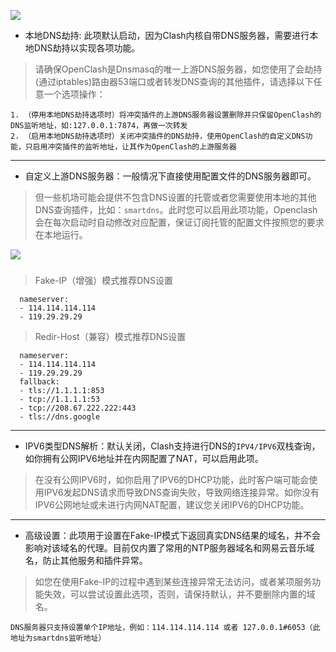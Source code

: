 ![](https://github.com/vernesong/OpenClash/raw/master/img/set2.png)
* 本地DNS劫持: 此项默认启动，因为Clash内核自带DNS服务器，需要进行本地DNS劫持以实现各项功能。

> 请确保OpenClash是Dnsmasq的唯一上游DNS服务器，如您使用了会劫持(通过iptables)路由器53端口或者转发DNS查询的其他插件，请选择以下任意一个选项操作：
```
1. （停用本地DNS劫持选项时）将冲突插件的上游DNS服务器设置删除并只保留OpenClash的DNS监听地址，如:127.0.0.1:7874，再做一次转发
2. （启用本地DNS劫持选项时）关闭冲突插件的DNS劫持，使用OpenClash的自定义DNS功能，只启用冲突插件的监听地址，让其作为OpenClash的上游服务器
```

***

* 自定义上游DNS服务器：一般情况下直接使用配置文件的DNS服务器即可。
> 但一些机场可能会提供不包含DNS设置的托管或者您需要使用本地的其他DNS查询插件，比如：`smartdns`。此时您可以启用此项功能，Openclash会在每次启动时自动修改对应配置，保证订阅托管的配置文件按照您的要求在本地运行。

![](https://github.com/vernesong/OpenClash/raw/master/img/set9.png)

###
> Fake-IP（增强）模式推荐DNS设置
```
  nameserver:
  - 114.114.114.114
  - 119.29.29.29
```
> Redir-Host（兼容）模式推荐DNS设置
```
  nameserver:
  - 114.114.114.114
  - 119.29.29.29
  fallback:
  - tls://1.1.1.1:853
  - tcp://1.1.1.1:53
  - tcp://208.67.222.222:443
  - tls://dns.google
```
***

* IPV6类型DNS解析：默认关闭，Clash支持进行DNS的`IPV4/IPV6`双栈查询，如你拥有公网IPV6地址并在内网配置了NAT，可以启用此项。
> 在没有公网IPV6时，如你启用了IPV6的DHCP功能，此时客户端可能会使用IPV6发起DNS请求而导致DNS查询失败，导致网络连接异常。如你没有IPV6公网地址或未进行内网NAT配置，建议您关闭IPV6的DHCP功能。

***

* 高级设置：此项用于设置在Fake-IP模式下返回真实DNS结果的域名，并不会影响对该域名的代理。目前仅内置了常用的NTP服务器域名和网易云音乐域名，防止其他服务和插件异常。
> 如您在使用Fake-IP的过程中遇到某些连接异常无法访问，或者某项服务功能失效，可以尝试设置此选项，否则，请保持默认，并不要删除内置的域名。
```
DNS服务器只支持设置单个IP地址，例如：114.114.114.114 或者 127.0.0.1#6053（此地址为smartdns监听地址）